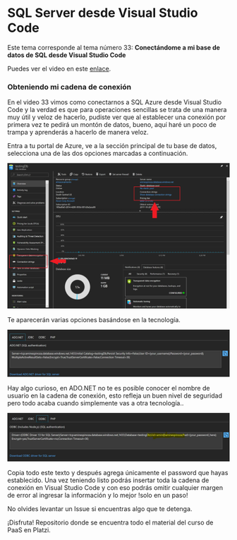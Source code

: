 # SQL Server desde Visual Studio Code

Este tema corresponde al tema número 33: **Conectándome a mi base de datos de SQL desde Visual Studio Code**

Puedes ver el video en este [enlace](https://platzi.com/clases/azure/).

### Obteniendo mi cadena de conexión

En el video 33 vimos como conectarnos a SQL Azure desde Visual Studio Code y la verdad es que para operaciones sencillas se trata de una manera muy útil y veloz de hacerlo, pudiste ver que al establecer una conexión por primera vez te pedirá un montón de datos, bueno, aquí haré un poco de trampa y aprenderás a hacerlo de manera veloz.

Entra a tu portal de Azure, ve a la sección principal de tu base de datos, selecciona una de las dos opciones marcadas a continuación.

<img src="Imagenes/Img001.JPG"/>

Te aparecerán varias opciones basándose en la tecnología.

<img src="Imagenes/Img002.JPG"/>

Hay algo curioso, en ADO.NET no te es posible conocer el nombre de usuario en la cadena de conexión, esto refleja un buen nivel de seguridad pero todo acaba cuando simplemente vas a otra tecnología..

<img src="Imagenes/Img003.JPG"/>

Copia todo este texto y después agrega únicamente el password que hayas establecido. Una vez teniendo listo podrás insertar toda la cadena de conexión en Visual Studio Code y con eso podrás omitir cualquier margen de error al ingresar la información y lo mejor !solo en un paso!

No olvides levantar un Issue si encuentras algo que te detenga. 

¡Disfruta!
Repositorio donde se encuentra todo el material del curso de PaaS en Platzi.

